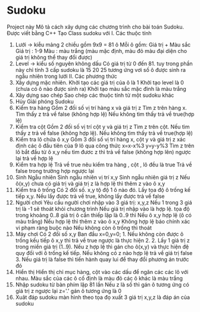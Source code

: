 # Sudoku
Project này Mô tả cách xây dựng các chương trình cho bài toán Sudoku. Được viết bằng C++ 
Tạo Class sudoku với
I. Các thuộc tính
  1. Lưới -> kiễu mảng 2 chiều gồm 9x9 = 81 ô
    Mỗi ô gồm: Giá trị + Màu sắc
    Giá trị : 1-9
    Màu : màu trắng (màu mặc định, màu đỏ màu đại diện cho giá trị không thể thay đổi được)
  2. Level -> kiểu số nguyên không dấu 
    Có giá trị từ 0 đến 81. tuy trong phần này chỉ tính 3 cấp sudoku là 15 20 25 tương ứng vơi số ô được sinh ra ngẫu nhiên trong lưới
II. Các phương thức
  1. Xây dựng mặc nhiên. 
    Khởi tạo các giá trị của ô là 1
    Khởi tạo level là 0 (chưa có ô nào được sinh ra)
    Khởi tạo màu sắc mặc đinh là màu trắng
  2. Xây dựng sao chép
    Sao chép các thuộc tính từ một sudoku khác
  3. Hủy
    Giải phóng Sudoku
  4. Kiểm tra hàng
    Gồm 2 đối số vị trí hàng x và giá trị z
    Tìm z trên hàng x. Tìm thấy z trả về false (không hợp lệ) Nếu không tìm thấy trả về true(hợp lệ)
  5. Kiểm tra cột
    Gồm 2 đối số vị trí cột y và giá trị z
    Tìm z trên cột. Nếu tìm thấy z trả về false (không hợp lệ). Nếu không tìm thấy trả về true(hợp lệ)
  6. Kiểm tra lô chứa ô x,y
    Gồm 3 đối số vị trí hàng x, cột y và giá trị z
    xác định các ô đầu tiên của 9 lô qua công thức x=x-x%3 y=y-y%3
    Tìm z trên lô bắt đầu từ ô x,y nếu tìm đươc z thì trả về false (không hợp lên) ngược lại trả về hợp lệ
  7. Kiểm tra hợp lệ
    Trả về true nêu kiểm tra hàng , cột , lô đều là true
    Trả về false trong trường hợp ngược lại
  8. Sinh Ngẫu nhiên
    Sinh ngẫu nhiên vị trí x,y
    Sinh ngẫu nhiên giá trị z
    Nếu ô(x,y) chưa có giá trị và giá trị z là hợp lệ thì thêm z vào ô x,y
  9. Kiểm tra ô trống
    Có 2 đối số. x,y tộ độ 1 ô nào đó.
    Lấy tọa độ ô trống kế tiếp x,y. Nếu lấy được trả về true, không lấy được trả về false
  10. Người chơi
    Yêu cầu người chơi nhập vào 3 giá trị: x,y,z
    Nếu 1 trong 3 giá trị là -1 sẽ thoát khỏi chương trình
    Nếu giá trị nhập vào là hợp lệ. tọa độ trong khoảng 0..8 giá trị ô cần thiếp lập là 0..9 thì 
    Nếu ô x,y hợp lệ (ô có màu trắng)
      Nếu hợp lệ thì thêm z vào ô x,y
      Không hợp lệ báo chính xác vi phạm ràng buộc nào
    Nếu không còn ô trống thì thoát
  11. Máy chơi
    Có 2 đối số x,y
    Ban đầu x=0,y=0;
    1. Nếu không còn được ô trống kếu tiếp ô x,y thì trả về true ngược là thực hiện 2.
    2. Lấy 1 giá trị z trong miền giá trị (1..9). Nếu z hợp lệ thì gán cho ô(x,y) và thực hiện đệ quy đối với ô trống kế tiếp. Nếu không có z nào hợp lệ trả về giá trị false
    3. Nếu giá trị là false thì tiến hành quay lui để thay đổi phương án trước đó
  12. Hiển thị
    Hiển thị chỉ mục hàng, cột vào các dấu để ngăn các các lô với nhau. 
    Màu sắc của các ô cố định là màu đỏ các ô khác là màu trắng
  13. Nhập sudoku từ bàn phím
    lặp 81 lần
    Nếu z là số thì gán ô tương ứng có giá trị z ngược lại z='.' gán ô tương ứng là 0
  14. Xuât đáp sudoku màn hình theo tọa đọ
    xuất 3 giá trị x,y,z là đáp án của sudoku
  
